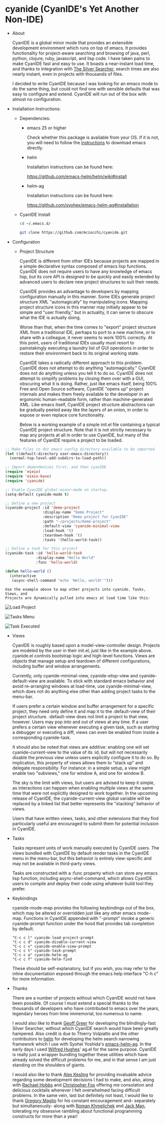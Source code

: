# cyanide (CyanIDE's Yet Another Non-IDE)

* About

  CyanIDE is a global minor mode that provides an extensible development
  environment which runs on top of emacs. It provides functionality for
  project-aware searching and browsing of java, perl, python, clojure, ruby,
  javascript, and lisp code. I have taken pains to make CyanIDE fast and easy to
  use. It boasts a near-instant load time, and thanks to integration with [The
  Silver Searcher](https://github.com/ggreer/the_silver_searcher), search times
  are also nearly instant, even in projects with thousands of files.

  I decided to write CyanIDE because I was looking for an emacs mode to do the
  same thing, but could not find one with sensible defaults that was easy to
  configure and extend. CyanIDE will run out of the box with almost no
  configuration.

* Installation Instructions:

  * Dependencies:

    * emacs 25 or higher

      Check whether this package is available from your OS. If it is not, you
      will need to follow the
      [instructions](https://savannah.gnu.org/projects/emacs) to download emacs
      directly.

    * helm

      Installation instructions can be found here:

      https://github.com/emacs-helm/helm/wiki#install

    * helm-ag

      Installation instructions can be found here:

      https://github.com/syohex/emacs-helm-ag#installation

  * CyanIDE Install

    ```bash
    cd ~/.emacs.d/

    git clone https://github.com/mciocchi/cyanide.git
    ```

* Configuration

  * Project Structure

    CyanIDE is different from other IDEs because projects are mapped in a simple
    declarative syntax composed of emacs lisp functions. CyanIDE does not
    require users to have any knowledge of emacs lisp, but its core API is
    designed to be quickly and easily extended by advanced users to declare new
    project structures to suit their needs.

    CyanIDE provides an advantage to developers by mapping configuration
    manually in this manner. Some IDEs generate project structure XML
    "automagically" by manipulating icons. Mapping project structure icons in
    this manner may initially appear to be simple and "user friendly," but in
    actuality, it can serve to obscure what the IDE is actually doing.

    Worse than that, when the time comes to "export" project structure XML from
    a traditional IDE, perhaps to port to a new machine, or to share with a
    colleague, it never seems to work 100% correctly. At this point, users of
    traditional IDEs usually must resort to painstakingly executing a laundry
    list of GUI operations in order to restore their environment back to its
    original working state.

    CyanIDE takes a radically different approach to this problem. CyanIDE does
    not attempt to do anything "automagically." CyanIDE does not do anything
    unless you tell it to do so. CyanIDE does not attempt to simplify problems
    by closing them over with a GUI, obscuring what it is doing. Rather, just
    like emacs itself, being 100% Free and Open Source software, CyanIDE "opens
    up" project internals and makes them freely available to the developer in an
    ergonomic human-readable form, rather than machine-generated XML. Like emacs
    itself, CyanIDE project structure abstractions can be gradually peeled away
    like the layers of an onion, in order to expose or even replace core
    functionality.

    Below is a working example of a simple init.el file containing a typical
    CyanIDE project structure. Note that it is not strictly necessary to map any
    projects at all in order to use CyanIDE, but many of the features of CyanIDE
    require a project to be loaded.

```lisp
;; Make files in dot emacs config directory available to be imported
(let ((default-directory user-emacs-directory))
  (normal-top-level-add-subdirs-to-load-path))

;; Import dependencies first, and then cyanIDE
(require 'eieio)
(require 'eieio-base)
(require 'cyanide)

;; Enable CyanIDE global-minor-mode on startup.
(setq-default cyanide-mode t)

;; Define a new project
(cyanide-project :id 'demo-project
                 :display-name "Demo Project"
                 :description "Demo project for CyanIDE"
                 :path "~/projects/demo-project"
                 :default-view 'cyanide-minimal-view
                 :load-hook '()
                 :teardown-hook '()
                 :tasks '(hello-world-task))

;; Define a task for this project
(cyanide-task :id 'hello-world-task
              :display-name "Hello World"
              :func 'hello-world)

(defun hello-world ()
  (interactive
   (async-shell-command "echo 'Hello, world!'")))
```

    Use the example above to map other projects into cyanide. Tasks, Views, and
    Projects are dynamically pulled into emacs at load time like this:

![Load Project](http://imgur.com/3aKGWZ9 "Load Project Prompt")

![Tasks Menu](http://imgur.com/A8ehwfg "Tasks Menu")

![Task Executed](http://imgur.com/xGtxCGf "Task Executed")

  * Views

    CyanIDE is roughly based upon a model-view-controller design. Projects are
    modeled by the user in their init.el, just like in the example
    above. cyanide.el controls bootstrap logic and high-level functions. Views
    are objects that manage setup and teardown of different configurations,
    including buffer and window arrangements.

    Currently, only cyanide-minimal-view, cyanide-elisp-view and
    cyanide-default-view are available. To stick with standard emacs behavior
    and avoid re-arranging windows at load-time, use cyanide-minimal-view, which
    does not do anything else other than adding project tasks to the menu-bar.

    If users prefer a certain window and buffer arrangement for a specific
    project, they need only define it and map it to the :default-view of their
    project structure. :default-view does not limit a project to that view,
    however. Users may pop into and out of views at any time. If a user prefers
    a certain view whenever executing a given task, such as starting a debugger
    or executing a diff, views can even be enabled from inside a corresponding
    cyanide-task.

    It should also be noted that views are additive: enabling one will set
    cyanide-current-view to the value of its :id, but will not necessarily
    disable the previous view unless users explicitly configure it to do so. By
    implication, this property of views allows them to "stack up" and delegate
    responsibility. For instance: in a simple setup, a view might enable two
    "subviews," one for window A, and one for window B.

    The sky is the limit with views, but users are advised to keep it simple, as
    interactions can happen when enabling multiple views at the same time that
    were not explicitly designed to work together. In the upcoming release of
    CyanIDE, the cyanide-current-view global variable will be replaced by a
    linked list that better represents the "stacking" behavior of views.

    Users that have written views, tasks, and other extensions that they find
    particularly useful are encouraged to submit them for potential inclusion in
    CyanIDE.

  * Tasks

    Tasks represent units of work manually executed by CyanIDE users. The views
    bundled with CyanIDE by default render tasks in the CyanIDE menu in the
    menu-bar, but this behavior is entirely view-specific and may not be
    available in third-party views.

    Tasks are constructed with a :func property which can store any emacs lisp
    function, including async-shell-command, which allows CyanIDE users to
    compile and deploy their code using whatever build tool they prefer.

  * Keybindings

    cyanide-mode-map provides the following keybindings out of the box, which
    may be altered or overridden just like any other emacs mode-map. Functions
    in CyanIDE appended with "-prompt" invoke a generic cyanide-prompt function
    under the hood that provides tab completion by default.

    ```
    "C-c c l" cyanide-load-project-prompt
    "C-c c d" cyanide-disable-current-view
    "C-c c v" cyanide-enable-view-prompt
    "C-c c t" cyanide-task-prompt
    "C-c c a" cyanide-helm-ag
    "C-c c f" cyanide-helm-find
    ```

    These should be self-explanatory, but if you wish, you may refer to the
    inline documentation exposed through the emacs help interface "C-h c" for
    more information.

  * Thanks

    There are a number of projects without which CyanIDE would not have been
    possible. Of course I must extend a special thanks to the thousands
    of developers who have contributed to emacs over the years, legendary heroes
    from time immemorial, too numerous to name.

    I would also like to thank [Geoff Greer](https://github.com/ggreer) for
    developing the blindingly-fast Silver Searcher, without which CyanIDE search
    would have been greatly hampered. Also credit is due to Thierry Volpiatto
    and the other contributors to [helm](https://emacs-helm.github.io/helm/) for
    developing the helm search narrowing framework which I use with Syohei
    Yoshida's [emacs-helm-ag](https://github.com/syohex/emacs-helm-ag). In the
    early days I used [Wilfred Hughes](https://github.com/Wilfred)' ag.el for
    the same purpose. CyanIDE is really just a wrapper bundling together these
    utilities which have already solved the difficult problems for me, and in
    that sense I am just standing on the shoulders of giants.

    I would also like to thank [Alex Kesling](https://github.com/akesling) for
    providing invaluable advice regarding some development decisions I had to
    make, and also, along with [Rachael Hobbs](https://github.com/rahobbs) and
    [Christopher Fox](https://github.com/cdfox) offering me consolation and
    delicious cocktails whenever I felt overwhelmed facing difficult
    problems. In the same vein, last but definitely not least, I would like to
    thank [Gregory Maglio](https://github.com/gmaglio) for his constant
    encouragement and- separately but simultaneously- along with
    [Roman Khmelichek](https://github.com/rkhmelichek) and 
    [Jack Man](https://github.com/jdotman), tolerating my obsessive rambling
    about functional programming constructs for more than a year!
